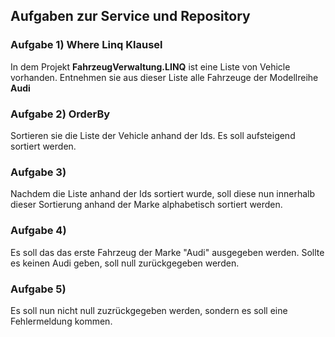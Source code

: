 ## Aufgaben zur Service und Repository

### Aufgabe 1) Where Linq Klausel
In dem Projekt **FahrzeugVerwaltung.LINQ** ist eine Liste von Vehicle vorhanden. Entnehmen sie aus dieser Liste alle Fahrzeuge der Modellreihe **Audi**

### Aufgabe 2) OrderBy 
Sortieren sie die Liste der Vehicle anhand der Ids. Es soll aufsteigend sortiert werden.

### Aufgabe 3) 
Nachdem die Liste anhand der Ids sortiert wurde, soll diese nun innerhalb dieser Sortierung anhand der Marke alphabetisch sortiert werden. 

### Aufgabe 4) 
Es soll das das erste Fahrzeug der Marke "Audi" ausgegeben werden. Sollte es keinen Audi geben, soll null zurückgegeben werden. 

### Aufgabe 5) 
Es soll nun nicht null zuzrückgegeben werden, sondern es soll eine Fehlermeldung kommen.
